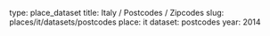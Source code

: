 type: place_dataset
title: Italy / Postcodes / Zipcodes
slug: places/it/datasets/postcodes
place: it
dataset: postcodes
year: 2014

